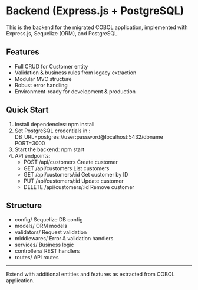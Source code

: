 # Backend (Express.js + PostgreSQL)

This is the backend for the migrated COBOL application, implemented with Express.js, Sequelize (ORM), and PostgreSQL.

## Features
- Full CRUD for Customer entity
- Validation & business rules from legacy extraction
- Modular MVC structure
- Robust error handling
- Environment-ready for development & production

## Quick Start

1. Install dependencies:
   npm install
2. Set PostgreSQL credentials in :
   DB_URL=postgres://user:password@localhost:5432/dbname
   PORT=3000
3. Start the backend:
   npm start
4. API endpoints:
   - POST   /api/customers   Create customer
   - GET    /api/customers   List customers
   - GET    /api/customers/:id   Get customer by ID
   - PUT    /api/customers/:id Update customer
   - DELETE /api/customers/:id Remove customer

## Structure

- config/       Sequelize DB config
- models/       ORM models
- validators/   Request validation
- middlewares/  Error & validation handlers
- services/     Business logic
- controllers/  REST handlers
- routes/       API routes

---

Extend with additional entities and features as extracted from COBOL application.
